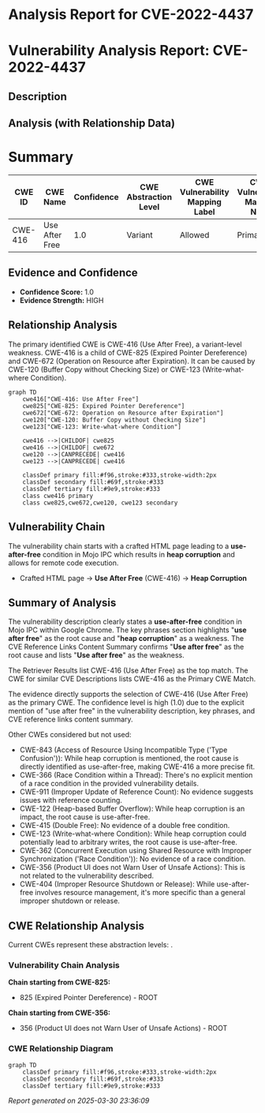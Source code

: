 # Analysis Report for CVE-2022-4437

# Vulnerability Analysis Report: CVE-2022-4437

## Description



## Analysis (with Relationship Data)

# Summary
| CWE ID  | CWE Name                          | Confidence | CWE Abstraction Level | CWE Vulnerability Mapping Label | CWE-Vulnerability Mapping Notes |
|---------|-----------------------------------|------------|-----------------------|-----------------------------------|---------------------------------|
| CWE-416 | Use After Free                    | 1.0        | Variant               | Allowed                           | Primary CWE                     |

## Evidence and Confidence

*   **Confidence Score:** 1.0
*   **Evidence Strength:** HIGH

## Relationship Analysis
The primary identified CWE is CWE-416 (Use After Free), a variant-level weakness. CWE-416 is a child of CWE-825 (Expired Pointer Dereference) and CWE-672 (Operation on Resource after Expiration). It can be caused by CWE-120 (Buffer Copy without Checking Size) or CWE-123 (Write-what-where Condition).

```mermaid
graph TD
    cwe416["CWE-416: Use After Free"]
    cwe825["CWE-825: Expired Pointer Dereference"]
    cwe672["CWE-672: Operation on Resource after Expiration"]
    cwe120["CWE-120: Buffer Copy without Checking Size"]
    cwe123["CWE-123: Write-what-where Condition"]

    cwe416 -->|CHILDOF| cwe825
    cwe416 -->|CHILDOF| cwe672
    cwe120 -->|CANPRECEDE| cwe416
    cwe123 -->|CANPRECEDE| cwe416
    
    classDef primary fill:#f96,stroke:#333,stroke-width:2px
    classDef secondary fill:#69f,stroke:#333
    classDef tertiary fill:#9e9,stroke:#333
    class cwe416 primary
    class cwe825,cwe672,cwe120, cwe123 secondary
```

## Vulnerability Chain
The vulnerability chain starts with a crafted HTML page leading to a **use-after-free** condition in Mojo IPC which results in **heap corruption** and allows for remote code execution.
  - Crafted HTML page -> **Use After Free** (CWE-416) -> **Heap Corruption**

## Summary of Analysis
The vulnerability description clearly states a **use-after-free** condition in Mojo IPC within Google Chrome. The key phrases section highlights "**use after free**" as the root cause and "**heap corruption**" as a weakness. The CVE Reference Links Content Summary confirms "**Use after free**" as the root cause and lists "**Use after free**" as the weakness.

The Retriever Results list CWE-416 (Use After Free) as the top match. The CWE for similar CVE Descriptions lists CWE-416 as the Primary CWE Match.

The evidence directly supports the selection of CWE-416 (Use After Free) as the primary CWE. The confidence level is high (1.0) due to the explicit mention of "use after free" in the vulnerability description, key phrases, and CVE reference links content summary.

Other CWEs considered but not used:

*   CWE-843 (Access of Resource Using Incompatible Type ('Type Confusion')): While heap corruption is mentioned, the root cause is directly identified as use-after-free, making CWE-416 a more precise fit.
*   CWE-366 (Race Condition within a Thread): There's no explicit mention of a race condition in the provided vulnerability details.
*   CWE-911 (Improper Update of Reference Count): No evidence suggests issues with reference counting.
*   CWE-122 (Heap-based Buffer Overflow): While heap corruption is an impact, the root cause is use-after-free.
*   CWE-415 (Double Free): No evidence of a double free condition.
*   CWE-123 (Write-what-where Condition): While heap corruption could potentially lead to arbitrary writes, the root cause is use-after-free.
*   CWE-362 (Concurrent Execution using Shared Resource with Improper Synchronization ('Race Condition')): No evidence of a race condition.
*   CWE-356 (Product UI does not Warn User of Unsafe Actions): This is not related to the vulnerability described.
*   CWE-404 (Improper Resource Shutdown or Release): While use-after-free involves resource management, it's more specific than a general improper shutdown or release.


## CWE Relationship Analysis

Current CWEs represent these abstraction levels: .


### Vulnerability Chain Analysis

**Chain starting from CWE-825:**
- 825 (Expired Pointer Dereference) - ROOT


**Chain starting from CWE-356:**
- 356 (Product UI does not Warn User of Unsafe Actions) - ROOT



### CWE Relationship Diagram

```mermaid
graph TD
    classDef primary fill:#f96,stroke:#333,stroke-width:2px
    classDef secondary fill:#69f,stroke:#333
    classDef tertiary fill:#9e9,stroke:#333
```



*Report generated on 2025-03-30 23:36:09*
